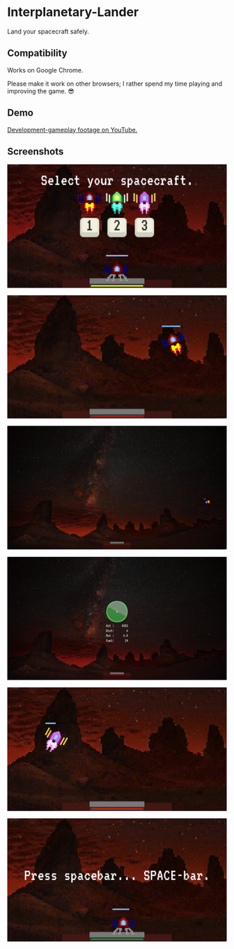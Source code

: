 # Interplanetary-Lander
Land your spacecraft safely.

## Compatibility

Works on Google Chrome.

Please make it work on other browsers; I rather spend my time playing and improving the game. :sunglasses:

## Demo
[Development-gameplay footage on YouTube.](https://www.youtube.com/watch?v=_x5eXm0DmrY&list=PLVHLdWJonkld_TQG2ypymMWV-SArvMaBz&index=1)

## Screenshots

![Intro](https://raw.githubusercontent.com/tribbin/Interplanetary-Lander/master/docs/select.png)

![Close-up](https://raw.githubusercontent.com/tribbin/Interplanetary-Lander/master/docs/closeup.jpg)

![Wide shot](https://raw.githubusercontent.com/tribbin/Interplanetary-Lander/master/docs/wide.jpg)

![Radar](https://raw.githubusercontent.com/tribbin/Interplanetary-Lander/master/docs/radar.png)

![Pink spacecraft](https://raw.githubusercontent.com/tribbin/Interplanetary-Lander/master/docs/pink.jpg)

![Landed](https://raw.githubusercontent.com/tribbin/Interplanetary-Lander/master/docs/landed.jpg)

